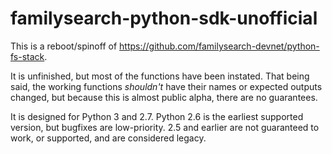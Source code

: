 familysearch-python-sdk-unofficial
==================================
This is a reboot/spinoff of https://github.com/familysearch-devnet/python-fs-stack.

It is unfinished, but most of the functions have been instated. That being said, the working functions _shouldn't_ have their names or expected outputs changed, but because this is almost public alpha, there are no guarantees.

It is designed for Python 3 and 2.7. Python 2.6 is the earliest supported version, but bugfixes are low-priority. 2.5 and earlier are not guaranteed to work, or supported, and are considered legacy.
